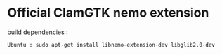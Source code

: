 # Official ClamGTK nemo extension

build dependencies :

    Ubuntu : sudo apt-get install libnemo-extension-dev libglib2.0-dev